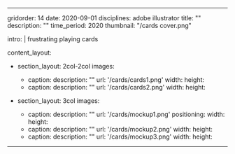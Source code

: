---

gridorder: 14
date: 2020-09-01
disciplines: adobe illustrator
title: ""
description: ""
time_period: 2020
thumbnail: "/cards cover.png"

intro: |
  frustrating playing cards

content_layout:
  - section_layout: 2col-2col
    images:
      - caption:
        description: ""
        url: '/cards/cards1.png'
        width:
        height:
      - caption:
        description: ""
        url: '/cards/cards2.png'
        width:
        height:

  - section_layout: 3col
    images:
      - caption:
        description: ""
        url: '/cards/mockup1.png'
        positioning: 
        width:
        height:
      - caption:
        description: ""
        url: '/cards/mockup2.png'
        width:
        height:
      - caption:
        description: ""
        url: '/cards/mockup3.png'
        width:
        height:

---